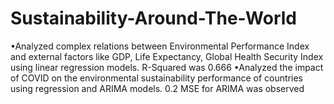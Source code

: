 # Sustainability-Around-The-World
•Analyzed complex relations between Environmental Performance Index and external factors like GDP, Life Expectancy, Global Health Security Index using linear regression models. R-Squared was 0.666
•Analyzed the impact of COVID on the environmental sustainability performance of countries using regression and ARIMA models. 0.2 MSE for ARIMA was observed
